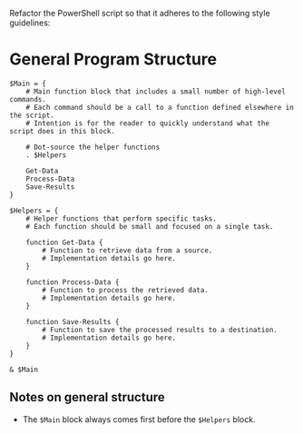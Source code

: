 Refactor the PowerShell script so that it adheres to the following style guidelines:

# General Program Structure

```pwsh
$Main = {
	# Main function block that includes a small number of high-level commands.
	# Each command should be a call to a function defined elsewhere in the script.
	# Intention is for the reader to quickly understand what the script does in this block.

	# Dot-source the helper functions
	. $Helpers

	Get-Data
	Process-Data
	Save-Results
}

$Helpers = {
	# Helper functions that perform specific tasks.
	# Each function should be small and focused on a single task.

	function Get-Data {
		# Function to retrieve data from a source.
		# Implementation details go here.
	}

	function Process-Data {
		# Function to process the retrieved data.
		# Implementation details go here.
	}

	function Save-Results {
		# Function to save the processed results to a destination.
		# Implementation details go here.
	}
}

& $Main
```

## Notes on general structure

* The `$Main` block always comes first before the `$Helpers` block.
